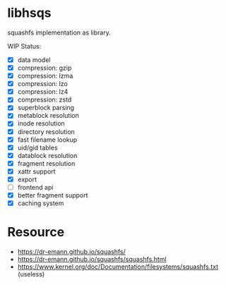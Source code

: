 # libhsqs

squashfs implementation as library.

WIP Status:
* [x] data model
* [x] compression: gzip
* [x] compression: lzma
* [x] compression: lzo
* [x] compression: lz4
* [x] compression: zstd
* [x] superblock parsing
* [x] metablock resolution
* [x] inode resolution
* [x] directory resolution
* [x] fast filename lookup
* [x] uid/gid tables
* [x] datablock resolution
* [x] fragment resolution
* [x] xattr support
* [x] export
* [ ] frontend api
* [x] better fragment support
* [x] caching system

# Resource

* https://dr-emann.github.io/squashfs/
* https://dr-emann.github.io/squashfs/squashfs.html
* https://www.kernel.org/doc/Documentation/filesystems/squashfs.txt (useless)
